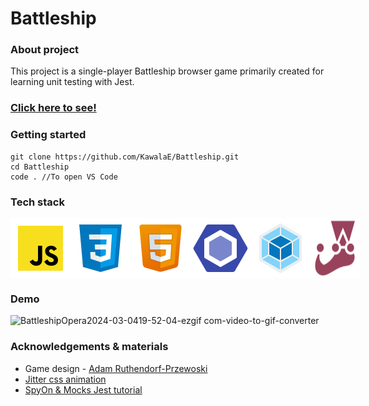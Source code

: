 # Battleship

### About project
This project is a single-player Battleship browser game primarily created for learning unit testing with Jest.

### [Click here to see!](https://kawalae.github.io/Battleship/)
### Getting started
```
git clone https://github.com/KawalaE/Battleship.git
cd Battleship
code . //To open VS Code
```
### Tech stack
<div style="display:flex;">
<img src="src/assets/readme/js.svg"></img>
<img src="src/assets/readme/css.svg"></img>
<img src="src/assets/readme/html.svg"></img>
<img src="src/assets/readme/eslint.svg"></img>
<img src="src/assets/readme/webpack.svg"></img>
<img src="src/assets/readme/jest.svg"></img>
</div>

### Demo
![BattleshipOpera2024-03-0419-52-04-ezgif com-video-to-gif-converter](https://github.com/KawalaE/Battleship/assets/112077671/0dcfc951-31fe-470c-b1bb-382592405b87)

### Acknowledgements & materials
+ Game design - [Adam Ruthendorf-Przewoski](https://www.figma.com/community/file/949373440973748315)
+ [Jitter css animation](https://www.kirupa.com/snippets/getting_jittery_on_hover_using_only_css.htm)
+ [SpyOn & Mocks Jest tutorial](https://www.youtube.com/watch?v=OS5mVVM5vAg&t=302s)
